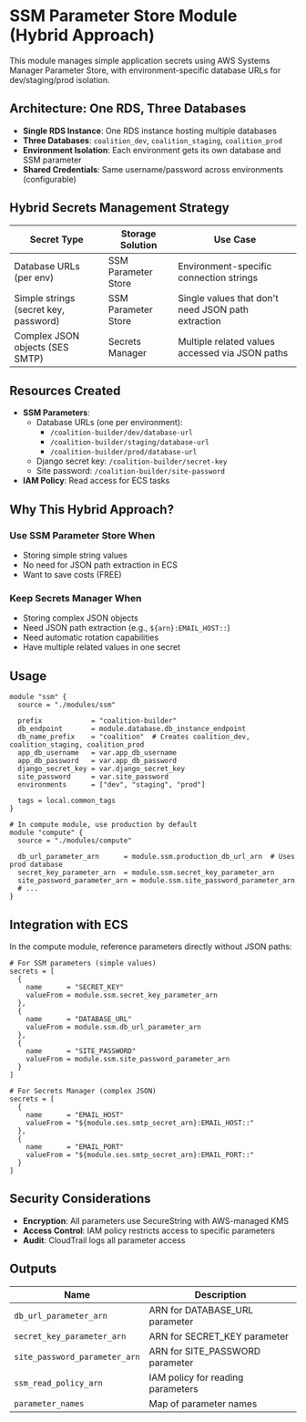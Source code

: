 # SSM Parameter Store Module (Hybrid Approach)

This module manages simple application secrets using AWS Systems Manager Parameter Store, with environment-specific database URLs for dev/staging/prod isolation.

## Architecture: One RDS, Three Databases

- **Single RDS Instance**: One RDS instance hosting multiple databases
- **Three Databases**: `coalition_dev`, `coalition_staging`, `coalition_prod`
- **Environment Isolation**: Each environment gets its own database and SSM parameter
- **Shared Credentials**: Same username/password across environments (configurable)

## Hybrid Secrets Management Strategy

| Secret Type | Storage Solution | Use Case |
|------------|-----------------|----------|
| Database URLs (per env) | SSM Parameter Store | Environment-specific connection strings |
| Simple strings (secret key, password) | SSM Parameter Store | Single values that don't need JSON path extraction |
| Complex JSON objects (SES SMTP) | Secrets Manager | Multiple related values accessed via JSON paths |

## Resources Created

- **SSM Parameters**:
  - Database URLs (one per environment):
    - `/coalition-builder/dev/database-url`
    - `/coalition-builder/staging/database-url`
    - `/coalition-builder/prod/database-url`
  - Django secret key: `/coalition-builder/secret-key`
  - Site password: `/coalition-builder/site-password`
- **IAM Policy**: Read access for ECS tasks

## Why This Hybrid Approach?

### Use SSM Parameter Store When

- Storing simple string values
- No need for JSON path extraction in ECS
- Want to save costs (FREE)

### Keep Secrets Manager When

- Storing complex JSON objects
- Need JSON path extraction (e.g., `${arn}:EMAIL_HOST::`)
- Need automatic rotation capabilities
- Have multiple related values in one secret

## Usage

```hcl
module "ssm" {
  source = "./modules/ssm"

  prefix            = "coalition-builder"
  db_endpoint       = module.database.db_instance_endpoint
  db_name_prefix    = "coalition"  # Creates coalition_dev, coalition_staging, coalition_prod
  app_db_username   = var.app_db_username
  app_db_password   = var.app_db_password
  django_secret_key = var.django_secret_key
  site_password     = var.site_password
  environments      = ["dev", "staging", "prod"]

  tags = local.common_tags
}

# In compute module, use production by default
module "compute" {
  source = "./modules/compute"
  
  db_url_parameter_arn      = module.ssm.production_db_url_arn  # Uses prod database
  secret_key_parameter_arn  = module.ssm.secret_key_parameter_arn
  site_password_parameter_arn = module.ssm.site_password_parameter_arn
  # ...
}
```

## Integration with ECS

In the compute module, reference parameters directly without JSON paths:

```hcl
# For SSM parameters (simple values)
secrets = [
  {
    name      = "SECRET_KEY"
    valueFrom = module.ssm.secret_key_parameter_arn
  },
  {
    name      = "DATABASE_URL"
    valueFrom = module.ssm.db_url_parameter_arn
  },
  {
    name      = "SITE_PASSWORD"
    valueFrom = module.ssm.site_password_parameter_arn
  }
]

# For Secrets Manager (complex JSON)
secrets = [
  {
    name      = "EMAIL_HOST"
    valueFrom = "${module.ses.smtp_secret_arn}:EMAIL_HOST::"
  },
  {
    name      = "EMAIL_PORT"
    valueFrom = "${module.ses.smtp_secret_arn}:EMAIL_PORT::"
  }
]
```

## Security Considerations

- **Encryption**: All parameters use SecureString with AWS-managed KMS
- **Access Control**: IAM policy restricts access to specific parameters
- **Audit**: CloudTrail logs all parameter access

## Outputs

| Name | Description |
|------|-------------|
| `db_url_parameter_arn` | ARN for DATABASE_URL parameter |
| `secret_key_parameter_arn` | ARN for SECRET_KEY parameter |
| `site_password_parameter_arn` | ARN for SITE_PASSWORD parameter |
| `ssm_read_policy_arn` | IAM policy for reading parameters |
| `parameter_names` | Map of parameter names |
